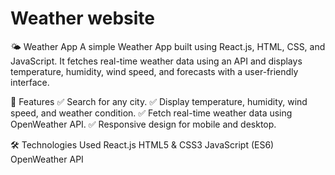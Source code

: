 # Weather website

🌤 Weather App
A simple Weather App built using React.js, HTML, CSS, and JavaScript. It fetches real-time weather data using an API and displays temperature, humidity, wind speed, and forecasts with a user-friendly interface.

🚀 Features
✅ Search for any city.
✅ Display temperature, humidity, wind speed, and weather condition.
✅ Fetch real-time weather data using OpenWeather API.
✅ Responsive design for mobile and desktop.

🛠 Technologies Used
React.js
HTML5 & CSS3
JavaScript (ES6)
OpenWeather API
